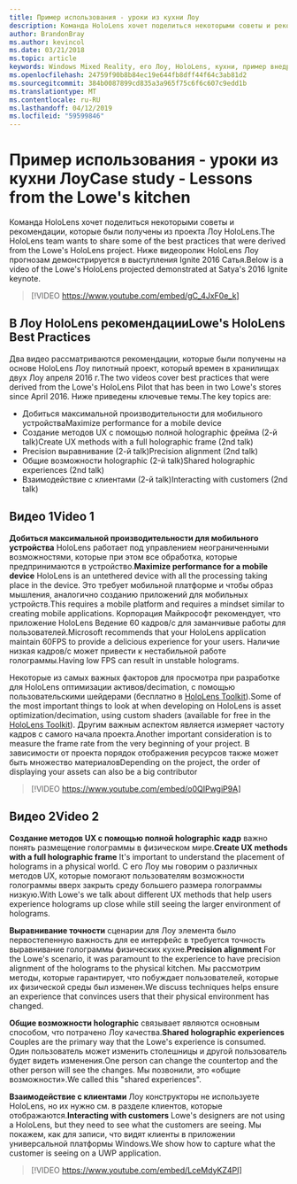 ```yaml
---
title: Пример использования - уроки из кухни Лоу
description: Команда HoloLens хочет поделиться некоторыми советы и рекомендации, которые были получены из проекта Лоу HoloLens.
author: BrandonBray
ms.author: kevincol
ms.date: 03/21/2018
ms.topic: article
keywords: Windows Mixed Reality, его Лоу, HoloLens, кухни, пример внедрения
ms.openlocfilehash: 24759f90b8b84ec19e644fb8dff44f64c3ab81d2
ms.sourcegitcommit: 384b0087899cd835a3a965f75c6f6c607c9edd1b
ms.translationtype: MT
ms.contentlocale: ru-RU
ms.lasthandoff: 04/12/2019
ms.locfileid: "59599846"
---
```

# <a name="case-study---lessons-from-the-lowes-kitchen"></a><span data-ttu-id="b0e16-104">Пример использования - уроки из кухни Лоу</span><span class="sxs-lookup"><span data-stu-id="b0e16-104">Case study - Lessons from the Lowe's kitchen</span></span>

<span data-ttu-id="b0e16-105">Команда HoloLens хочет поделиться некоторыми советы и рекомендации, которые были получены из проекта Лоу HoloLens.</span><span class="sxs-lookup"><span data-stu-id="b0e16-105">The HoloLens team wants to share some of the best practices that were derived from the Lowe's HoloLens project.</span></span> <span data-ttu-id="b0e16-106">Ниже видеоролик HoloLens Лоу прогнозам демонстрируется в выступления Ignite 2016 Сатья.</span><span class="sxs-lookup"><span data-stu-id="b0e16-106">Below is a video of the Lowe's HoloLens projected demonstrated at Satya's 2016 Ignite keynote.</span></span>
<br>
>[!VIDEO https://www.youtube.com/embed/gC_4JxF0e_k]

## <a name="lowes-hololens-best-practices"></a><span data-ttu-id="b0e16-107">В Лоу HoloLens рекомендации</span><span class="sxs-lookup"><span data-stu-id="b0e16-107">Lowe's HoloLens Best Practices</span></span>

<span data-ttu-id="b0e16-108">Два видео рассматриваются рекомендации, которые были получены на основе HoloLens Лоу пилотный проект, который времен в хранилищах двух Лоу апреля 2016 г.</span><span class="sxs-lookup"><span data-stu-id="b0e16-108">The two videos cover best practices that were derived from the Lowe's HoloLens Pilot that has been in two Lowe's stores since April 2016.</span></span> <span data-ttu-id="b0e16-109">Ниже приведены ключевые темы.</span><span class="sxs-lookup"><span data-stu-id="b0e16-109">The key topics are:</span></span>
* <span data-ttu-id="b0e16-110">Добиться максимальной производительности для мобильного устройства</span><span class="sxs-lookup"><span data-stu-id="b0e16-110">Maximize performance for a mobile device</span></span>
* <span data-ttu-id="b0e16-111">Создание методов UX с помощью полной holographic фрейма (2-й talk)</span><span class="sxs-lookup"><span data-stu-id="b0e16-111">Create UX methods with a full holographic frame (2nd talk)</span></span>
* <span data-ttu-id="b0e16-112">Precision выравнивание (2-й talk)</span><span class="sxs-lookup"><span data-stu-id="b0e16-112">Precision alignment (2nd talk)</span></span>
* <span data-ttu-id="b0e16-113">Общие возможности holographic (2-й talk)</span><span class="sxs-lookup"><span data-stu-id="b0e16-113">Shared holographic experiences (2nd talk)</span></span>
* <span data-ttu-id="b0e16-114">Взаимодействие с клиентами (2-й talk)</span><span class="sxs-lookup"><span data-stu-id="b0e16-114">Interacting with customers (2nd talk)</span></span>

## <a name="video-1"></a><span data-ttu-id="b0e16-115">Видео 1</span><span class="sxs-lookup"><span data-stu-id="b0e16-115">Video 1</span></span>

<span data-ttu-id="b0e16-116">**Добиться максимальной производительности для мобильного устройства** HoloLens работает под управлением неограниченными возможностями, которые при этом все обработка, которые предпринимаются в устройство.</span><span class="sxs-lookup"><span data-stu-id="b0e16-116">**Maximize performance for a mobile device** HoloLens is an untethered device with all the processing taking place in the device.</span></span> <span data-ttu-id="b0e16-117">Это требует мобильной платформе и чтобы образ мышления, аналогично созданию приложений для мобильных устройств.</span><span class="sxs-lookup"><span data-stu-id="b0e16-117">This requires a mobile platform and requires a mindset similar to creating mobile applications.</span></span> <span data-ttu-id="b0e16-118">Корпорация Майкрософт рекомендует, что приложение HoloLens Ведение 60 кадров/с для заманчивые работы для пользователей.</span><span class="sxs-lookup"><span data-stu-id="b0e16-118">Microsoft recommends that your HoloLens application maintain 60FPS to provide a delicious experience for your users.</span></span> <span data-ttu-id="b0e16-119">Наличие низкая кадров/с может привести к нестабильной работе голограммы.</span><span class="sxs-lookup"><span data-stu-id="b0e16-119">Having low FPS can result in unstable holograms.</span></span>

<span data-ttu-id="b0e16-120">Некоторые из самых важных факторов для просмотра при разработке для HoloLens оптимизации активов/decimation, с помощью пользовательскими шейдерами (бесплатно в [HoloLens Toolkit](https://github.com/Microsoft/HoloToolkit-Unity)).</span><span class="sxs-lookup"><span data-stu-id="b0e16-120">Some of the most important things to look at when developing on HoloLens is asset optimization/decimation, using custom shaders (available for free in the [HoloLens Toolkit](https://github.com/Microsoft/HoloToolkit-Unity)).</span></span> <span data-ttu-id="b0e16-121">Другим важным аспектом является измеряет частоту кадров с самого начала проекта.</span><span class="sxs-lookup"><span data-stu-id="b0e16-121">Another important consideration is to measure the frame rate from the very beginning of your project.</span></span> <span data-ttu-id="b0e16-122">В зависимости от проекта порядок отображения ресурсов также может быть множество материалов</span><span class="sxs-lookup"><span data-stu-id="b0e16-122">Depending on the project, the order of displaying your assets can also be a big contributor</span></span>
<br>
>[!VIDEO https://www.youtube.com/embed/o0QIPwgiP9A]

## <a name="video-2"></a><span data-ttu-id="b0e16-123">Видео 2</span><span class="sxs-lookup"><span data-stu-id="b0e16-123">Video 2</span></span>

<span data-ttu-id="b0e16-124">**Создание методов UX с помощью полной holographic кадр** важно понять размещение голограммы в физическом мире.</span><span class="sxs-lookup"><span data-stu-id="b0e16-124">**Create UX methods with a full holographic frame** It's important to understand the placement of holograms in a physical world.</span></span> <span data-ttu-id="b0e16-125">С его Лоу мы говорим о различных методов UX, которые помогают пользователям возможности голограммы вверх закрыть среду большего размера голограммы низкую.</span><span class="sxs-lookup"><span data-stu-id="b0e16-125">With Lowe's we talk about different UX methods that help users experience holograms up close while still seeing the larger environment of holograms.</span></span>

<span data-ttu-id="b0e16-126">**Выравнивание точности** сценарии для Лоу элемента было первостепенную важность для ее интерфейс в требуется точность выравнивание голограммы физических кухне.</span><span class="sxs-lookup"><span data-stu-id="b0e16-126">**Precision alignment** For the Lowe's scenario, it was paramount to the experience to have precision alignment of the holograms to the physical kitchen.</span></span> <span data-ttu-id="b0e16-127">Мы рассмотрим методы, которые гарантирует, что побуждает пользователей, которые их физической среды был изменен.</span><span class="sxs-lookup"><span data-stu-id="b0e16-127">We discuss techniques helps ensure an experience that convinces users that their physical environment has changed.</span></span>

<span data-ttu-id="b0e16-128">**Общие возможности holographic** связывает являются основным способом, что потрачено Лоу качества.</span><span class="sxs-lookup"><span data-stu-id="b0e16-128">**Shared holographic experiences** Couples are the primary way that the Lowe's experience is consumed.</span></span> <span data-ttu-id="b0e16-129">Один пользователь может изменить столешницы и другой пользователь будет видеть изменения.</span><span class="sxs-lookup"><span data-stu-id="b0e16-129">One person can change the countertop and the other person will see the changes.</span></span> <span data-ttu-id="b0e16-130">Мы позвонили, это «общие возможности».</span><span class="sxs-lookup"><span data-stu-id="b0e16-130">We called this "shared experiences".</span></span>

<span data-ttu-id="b0e16-131">**Взаимодействие с клиентами** Лоу конструкторы не используете HoloLens, но их нужно см. в разделе клиентов, которые отображаются.</span><span class="sxs-lookup"><span data-stu-id="b0e16-131">**Interacting with customers** Lowe's designers are not using a HoloLens, but they need to see what the customers are seeing.</span></span> <span data-ttu-id="b0e16-132">Мы покажем, как для записи, что видят клиенты в приложении универсальной платформы Windows.</span><span class="sxs-lookup"><span data-stu-id="b0e16-132">We show how to capture what the customer is seeing on a UWP application.</span></span>
<br>
>[!VIDEO https://www.youtube.com/embed/LceMdyKZ4PI]
